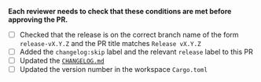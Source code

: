 **Each reviewer needs to check that these conditions are met before approving the PR.**

- [ ] Checked that the release is on the correct branch name of the form `release-vX.Y.Z` and the PR title matches `Release vX.Y.Z`
- [ ] Added the `changelog:skip` label and the relevant `release` label to this PR
- [ ] Updated the [`CHANGELOG.md`](https://github.com/manta-network/manta-rs/blob/main/CHANGELOG.md)
- [ ] Updated the version number in the workspace `Cargo.toml` 
